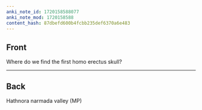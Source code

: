 ```yaml
---
anki_note_id: 1720158588077
anki_note_mod: 1720158588
content_hash: 87dbefd600b4fcbb235def6370a6e483
---
```


## Front

Where do we find the first homo erectus skull?

<hr/>

## Back

Hathnora narmada valley (MP)